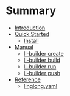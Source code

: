# Summary

* [Introduction](README.md)
* [Quick Started]()
    * [Install](quick-started/install.md)
* [Manual](manual/index.md)
    * [ll-builder create](manual/create.md)
    * [ll-builder build](manual/build.md)
    * [ll-builder run](manual/run.md)
    * [ll-builder push](manual/push.md)
* [Reference](reference/index.md)
    * [linglong.yaml](reference/linglong.md)
    <!-- * [permission.yaml](reference/permission.md) -->

